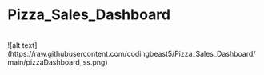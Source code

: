 # Pizza_Sales_Dashboard
<br>
![alt text](https://raw.githubusercontent.com/codingbeast5/Pizza_Sales_Dashboard/main/pizzaDashboard_ss.png)
